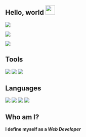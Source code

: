 ## Hello, world <img src="https://user-images.githubusercontent.com/48355572/205912228-52b28bd4-910b-4447-934f-be8b19a3aec5.gif" width="30px" height="30px">

![](https://github-readme-stats.vercel.app/api?username=stodja&show_icons=true&hide_border=false&line_height=20&title_color=f69673&icon_color=1b93c9&show_owner=true)

![](https://komarev.com/ghpvc/?username=stodja)

![](https://user-images.githubusercontent.com/48355572/209539106-8e1cbfc6-2f3d-4afd-b96a-890d967dd9ab.png)

## Tools
![](https://img.shields.io/badge/-Github-1e1e1e?style=flat&logo=Github) ![](https://img.shields.io/badge/-Visual%20Studio%20Code-1e1e1e?style=flat&logo=Visual%20Studio%20Code&logoColor=007acc) ![](https://img.shields.io/badge/-Linux-1e1e1e?style=flat&logo=linux)

## Languages
![](https://img.shields.io/badge/-JavaScript-1e1e1e?style=flat&logo=JavaScript) ![](https://img.shields.io/badge/-Python-1e1e1e?style=flat&logo=Python) ![](https://img.shields.io/badge/-HTML5-1e1e1e?style=flat&logo=HTML5) ![](https://img.shields.io/badge/-CSS-1e1e1e?style=flat&logo=CsS3)

## Who am I?
**I define myself as a _Web Developer_**
